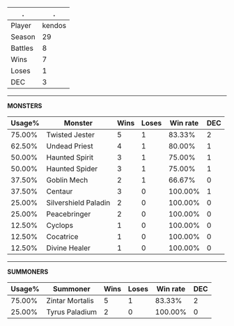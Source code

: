 .|.
|-|-
Player|kendos
Season|29
Battles|8
Wins|7
Loses|1
DEC|3

---
**MONSTERS**

Usage%|Monster|Wins|Loses|Win rate|DEC|
-|-|-|-|-|-|
75.00%|Twisted Jester|5|1|83.33%|2|
62.50%|Undead Priest|4|1|80.00%|1|
50.00%|Haunted Spirit|3|1|75.00%|1|
50.00%|Haunted Spider|3|1|75.00%|1|
37.50%|Goblin Mech|2|1|66.67%|0|
37.50%|Centaur|3|0|100.00%|1|
25.00%|Silvershield Paladin|2|0|100.00%|0|
25.00%|Peacebringer|2|0|100.00%|0|
12.50%|Cyclops|1|0|100.00%|0|
12.50%|Cocatrice|1|0|100.00%|0|
12.50%|Divine Healer|1|0|100.00%|0|

---
**SUMMONERS**

Usage%|Summoner|Wins|Loses|Win rate|DEC|
-|-|-|-|-|-|
75.00%|Zintar Mortalis|5|1|83.33%|2|
25.00%|Tyrus Paladium|2|0|100.00%|0|
